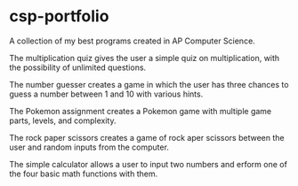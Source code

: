 # csp-portfolio
A collection of my best programs created in AP Computer Science.

The multiplication quiz gives the user a simple quiz on multiplication, with the possibility of unlimited questions.

The number guesser creates a game in which the user has three chances to guess a number between 1 and 10 with various hints.

The Pokemon assignment creates a Pokemon game with multiple game parts, levels, and complexity.

The rock paper scissors creates a game of rock aper scissors between the user and random inputs from the computer.

The simple calculator allows a user to input two numbers and erform one of the four basic math functions with them.
